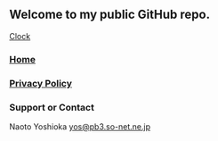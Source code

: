 ## Welcome to my public GitHub repo.

[Clock](./JavaScript/clock/a.html)

### [Home](http://ynaoto.github.io/)
### [Privacy Policy](http://ynaoto.github.io/policy/)

### Support or Contact
Naoto Yoshioka yos@pb3.so-net.ne.jp
